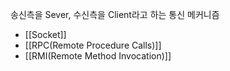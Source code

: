 
송신측을 Sever, 수신측을 Client라고 하는 통신 메커니즘

+ [[Socket]]
+ [[RPC(Remote Procedure Calls)]]
+ [[RMI(Remote Method Invocation)]]